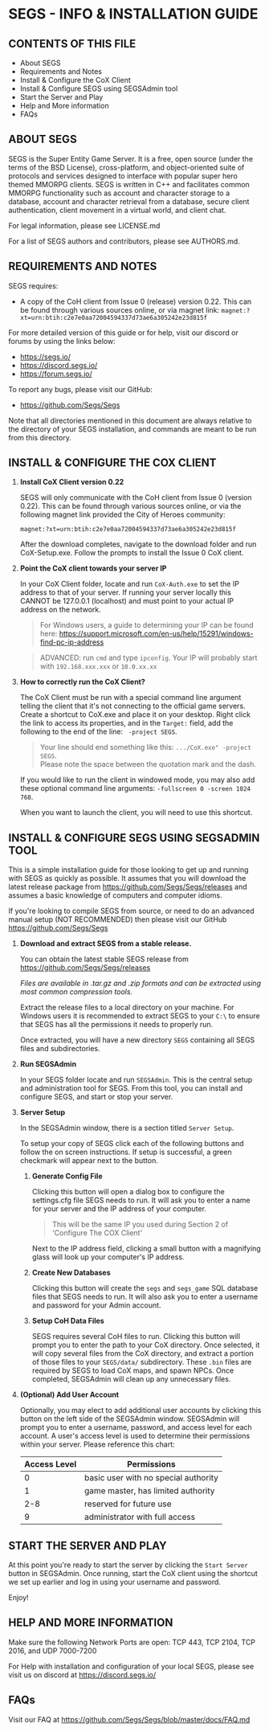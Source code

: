 SEGS - INFO & INSTALLATION GUIDE
======

CONTENTS OF THIS FILE
------
- About SEGS
- Requirements and Notes
- Install & Configure the CoX Client
- Install & Configure SEGS using SEGSAdmin tool
- Start the Server and Play
- Help and More information
- FAQs


ABOUT SEGS
------
SEGS is the Super Entity Game Server. It is a free, open source (under the terms of the BSD License), cross-platform, and object-oriented suite of protocols and services designed to interface with popular super hero themed MMORPG clients. SEGS is written in C++ and facilitates common MMORPG functionality such as account and character storage to a database, account and character retrieval from a database, secure client authentication, client movement in a virtual world, and client chat.

For legal information, please see LICENSE.md

For a list of SEGS authors and contributors, please see AUTHORS.md.


REQUIREMENTS AND NOTES
------

SEGS requires:

- A copy of the CoH client from Issue 0 (release) version 0.22. This can be found through various sources online, or via magnet link: 
  `magnet:?xt=urn:btih:c2e7e0aa72004594337d73ae6a305242e23d815f`

For more detailed version of this guide or for help, visit our discord or forums by using the links below:
- https://segs.io/
- https://discord.segs.io/
- https://forum.segs.io/

To report any bugs, please visit our GitHub:
- https://github.com/Segs/Segs

Note that all directories mentioned in this document are always relative to the directory of your SEGS installation, and commands are meant to be run from this directory.


INSTALL & CONFIGURE THE COX CLIENT
------

1. **Install CoX Client version 0.22**

   SEGS will only communicate with the CoH client from Issue 0 (version 0.22). This can be found through various sources online, or via the following magnet link provided the City of Heroes community:

   ```
   magnet:?xt=urn:btih:c2e7e0aa72004594337d73ae6a305242e23d815f
   ```

   After the download completes, navigate to the download folder and run CoX-Setup.exe. Follow the prompts to install the Issue 0 CoX client.


2. **Point the CoX client towards your server IP**

   In your CoX Client folder, locate and run `CoX-Auth.exe` to set the IP address to that of your server. If running your server locally this CANNOT be 127.0.0.1 (localhost) and must point to your actual IP address on the network.
   
   > For Windows users, a guide to determining your IP can be found here: https://support.microsoft.com/en-us/help/15291/windows-find-pc-ip-address
   
   > ADVANCED: run `cmd` and type `ipconfig`. Your IP will probably start with `192.168.xxx.xxx` or `10.0.xx.xx`


3. **How to correctly run the CoX Client?**

   The CoX Client must be run with a special command line argument telling the client that it's not connecting to the official game servers. Create a shortcut to CoX.exe and place it on your desktop. Right click the link to access its properties, and in the `Target:` field, add the following to the end of the line: ` -project SEGS`.

   > Your line should end something like this: `.../CoX.exe" -project SEGS`.  
Please note the space between the quotation mark and the dash.
      
   If you would like to run the client in windowed mode, you may also add these optional command line arguments: `-fullscreen 0 -screen 1024 768`.
   
   When you want to launch the client, you will need to use this shortcut.


INSTALL & CONFIGURE SEGS USING SEGSADMIN TOOL
------

This is a simple installation guide for those looking to get up and running with SEGS as quickly as possible. It assumes that you will download the latest release package from https://github.com/Segs/Segs/releases and assumes a basic knowledge of computers and computer idioms.

If you're looking to compile SEGS from source, or need to do an advanced manual setup (NOT RECOMMENDED) then please visit our GitHub https://github.com/Segs/Segs


1. **Download and extract SEGS from a stable release.**

   You can obtain the latest stable SEGS release from https://github.com/Segs/Segs/releases
   
   _Files are available in .tar.gz and .zip formats and can be extracted using most common compression tools._

   Extract the release files to a local directory on your machine. For Windows users it is recommended to extract SEGS to your `C:\` to ensure that SEGS has all the permissions it needs to properly run.

   Once extracted, you will have a new directory `SEGS` containing all SEGS files and subdirectories.
   
   
2. **Run SEGSAdmin**

   In your SEGS folder locate and run `SEGSAdmin`. This is the central setup and administration tool for SEGS. From this tool, you can install and configure SEGS, and start or stop your server.
   
   
3. **Server Setup**

   In the SEGSAdmin window, there is a section titled `Server Setup`.
   
   To setup your copy of SEGS click each of the following buttons and follow the on screen instructions. If setup is successful, a green checkmark will appear next to the button.
   
   
   1. **Generate Config File**

      Clicking this button will open a dialog box to configure the settings.cfg file SEGS needs to run. It will ask you to enter a name for your server and the IP address of your computer.
      
      > This will be the same IP you used during Section 2 of 'Configure The COX Client'
      
      Next to the IP address field, clicking a small button with a magnifying glass will look up your computer's IP address.
   
      
   2. **Create New Databases**

      Clicking this button will create the `segs` and `segs_game` SQL database files that SEGS needs to run. It will also ask you to enter a username and password for your Admin account.


   3. **Setup CoH Data Files**

      SEGS requires several CoH files to run. Clicking this button will prompt you to enter the path to your CoX directory. Once selected, it will copy several files from the CoX directory, and extract a portion of those files to your `SEGS/data/` subdirectory. These `.bin` files are required by SEGS to load CoX maps, and spawn NPCs. Once completed, SEGSAdmin will clean up any unnecessary files.


4. **(Optional) Add User Account**

   Optionally, you may elect to add additional user accounts by clicking this button on the left side of the SEGSAdmin window. SEGSAdmin will prompt you to enter a username, password, and access level for each account. A user's access level is used to determine their permissions within your server. Please reference this chart:
   
   | Access Level    | Permissions                          |
   | -------------   | ------------------------------------ |
   | 0               | basic user with no special authority |
   | 1               | game master, has limited authority   |
   | 2-8             | reserved for future use              |
   | 9               | administrator with full access       |



START THE SERVER AND PLAY
------

At this point you're ready to start the server by clicking the `Start Server` button in SEGSAdmin. Once running, start the CoX client using the shortcut we set up earlier and log in using your username and password.

Enjoy!


HELP AND MORE INFORMATION
------

Make sure the following Network Ports are open: TCP 443, TCP 2104, TCP 2016, and UDP 7000-7200

For Help with installation and configuration of your local SEGS, please see visit us on discord at https://discord.segs.io/


FAQs
------

Visit our FAQ at https://github.com/Segs/Segs/blob/master/docs/FAQ.md
